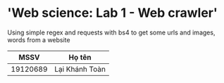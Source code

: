 # 'Web science: Lab 1 - Web crawler'
Using simple regex and requests with bs4 to get some urls and images, words from a website

| MSSV | Họ tên |
| - | - |
| 19120689 | Lại Khánh Toàn |

